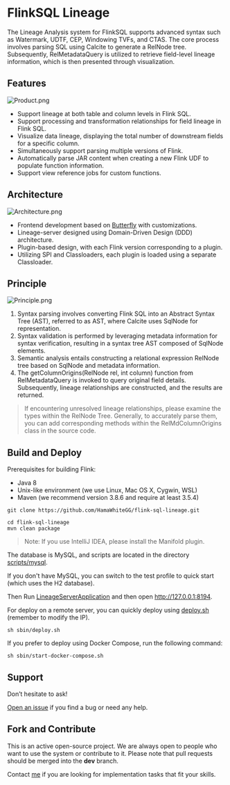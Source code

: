 # FlinkSQL Lineage

The Lineage Analysis system for FlinkSQL supports advanced syntax such as Watermark, UDTF, CEP, Windowing TVFs, and CTAS. The core process involves parsing SQL using Calcite to generate a RelNode tree. Subsequently, RelMetadataQuery is utilized to retrieve field-level lineage information, which is then presented through visualization.

## Features

![Product.png](https://github.com/HamaWhiteGG/flink-sql-lineage/blob/main/data/images/Product.png)

* Support lineage at both table and column levels in Flink SQL.
* Support processing and transformation relationships for field lineage in Flink SQL.
* Visualize data lineage, displaying the total number of downstream fields for a specific column.
* Simultaneously support parsing multiple versions of Flink.
* Automatically parse JAR content when creating a new Flink UDF to populate function information.
* Support view reference jobs for custom functions.

## Architecture

![Architecture.png](https://github.com/HamaWhiteGG/flink-sql-lineage/blob/main/data/images/Architecture.png)

* Frontend development based on [Butterfly](https://github.com/alibaba/butterfly) with customizations.
* Lineage-server designed using Domain-Driven Design (DDD) architecture.
* Plugin-based design, with each Flink version corresponding to a plugin.
* Utilizing SPI and Classloaders, each plugin is loaded using a separate Classloader.

## Principle

![Principle.png](https://github.com/HamaWhiteGG/flink-sql-lineage/blob/main/data/images/Principle.png)

1. Syntax parsing involves converting Flink SQL into an Abstract Syntax Tree (AST), referred to as AST, where Calcite uses SqlNode for representation.
2. Syntax validation is performed by leveraging metadata information for syntax verification, resulting in a syntax tree AST composed of SqlNode elements.
3. Semantic analysis entails constructing a relational expression RelNode tree based on SqlNode and metadata information.
4. The getColumnOrigins(RelNode rel, int column) function from RelMetadataQuery is invoked to query original field details. Subsequently, lineage relationships are constructed, and the results are returned.

> If encountering unresolved lineage relationships, please examine the types within the RelNode Tree. 
> Generally, to accurately parse them, you can add corresponding methods within the RelMdColumnOrigins class in the source code.


## Build and Deploy
Prerequisites for building Flink:
* Java 8
* Unix-like environment (we use Linux, Mac OS X, Cygwin, WSL)
* Maven (we recommend version 3.8.6 and require at least 3.5.4)

```shell
git clone https://github.com/HamaWhiteGG/flink-sql-lineage.git

cd flink-sql-lineage
mvn clean package
```
> Note: If you use IntelliJ IDEA, please install the Manifold plugin.

The database is MySQL, and scripts are located in the directory [scripts/mysql](scripts/mysql).

If you don't have MySQL, you can switch to the test profile to quick start (which uses the H2 database).

Then Run [LineageServerApplication](lineage-server/lineage-server-start/src/main/java/com/hw/lineage/server/start/LineageServerApplication.java) and then open http://127.0.0.1:8194.

For deploy on a remote server, you can quickly deploy using [deploy.sh](sbin/deploy.sh) (remember to modify the IP).
```shell
sh sbin/deploy.sh
```

If you prefer to deploy using Docker Compose, run the following command:
```shell
sh sbin/start-docker-compose.sh
```


## Support
Don’t hesitate to ask!

[Open an issue](https://github.com/HamaWhiteGG/flink-sql-lineage/issues) if you find a bug or need any help.

## Fork and Contribute
This is an active open-source project. We are always open to people who want to use the system or contribute to it. Please note that pull requests should be merged into the **dev** branch.

Contact [me](baisongxx@gmail.com) if you are looking for implementation tasks that fit your skills.


